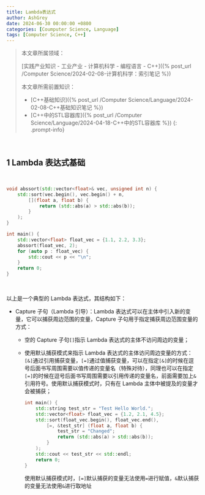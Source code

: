 ```yaml
---
title: Lambda表达式
author: AshGrey
date: 2024-06-30 00:00:00 +0800
categories: [Coumputer Science, Language]
tags: [Computer Science, C++]
---
```


> 本文章所属领域：
>
> [实践产业知识 - 工业产业 - 计算机科学 - 编程语言 - C++]({% post_url /Computer Science/2024-02-08-计算机科学：索引笔记 %})
>
> 本文章所需前置知识：
>
> - [C++基础知识]({% post_url /Computer Science/Language/2024-02-08-C++基础知识笔记 %})
> - [C++中的STL容器库]({% post_url /Computer Science/Language/2024-04-18-C++中的STL容器库 %})
{: .prompt-info}

<br>

## 1 Lambda 表达式基础

<br>

``` cpp
void abssort(std::vector<float>& vec, unsigned int n) {
    std::sort(vec.begin(), vec.begin() + n,
        [](float a, float b) {
            return (std::abs(a) > std::abs(b));
        }
    );
}

int main() {
    std::vector<float> float_vec = {1.1, 2.2, 3.3};
    abssort(float_vec, 2);
    for (auto p : float_vec) {
        std::cout << p << "\n";
    }
    return 0;
}
```

<br>

以上是一个典型的 Lambda 表达式，其结构如下：
- Capture 子句（Lambda 引导）：Lambda 表达式可以在主体中引入新的变量，它可以捕获周边范围的变量，Capture 子句用于指定捕获周边范围变量的方式：
  - 空的 Capture 子句`[]`指示 Lambda 表达式的主体不访问周边的变量；
  - 使用默认捕获模式来指示 Lambda 表达式的主体访问周边变量的方式：`[&]`通过引用捕获变量，`[=]`通过值捕获变量，可以在指定`[&]`的时候在逗号后面书写周围需要以值传递的变量名（特殊对待），同理也可以在指定`[=]`的时候在逗号后面书写周围需要以引用传递的变量名，前面需要加上`&`引用符号。使用默认捕获模式时，只有在 Lambda 主体中被提及的变量才会被捕获；

    ``` cpp
    int main() {
        std::string test_str = "Test Hello World.";
        std::vector<float> float_vec = {1.2, 2.1, 4.5};
        std::sort(float_vec.begin(), float_vec.end(),
            [=, &test_str] (float a, float b) {
                test_str = "Changed";
                return (std::abs(a) > std::abs(b));
            }
        );
        std::cout << test_str << std::endl;
        return 0;
    }
    ```

    使用默认捕获模式时，`[=]`默认捕获的变量无法使用`=`进行赋值，`&`默认捕获的变量无法使用`&`进行取地址